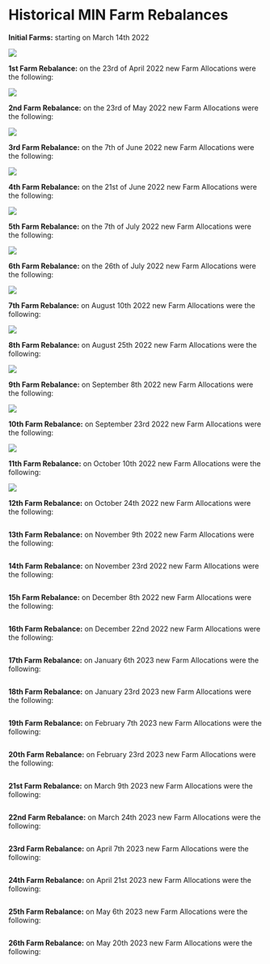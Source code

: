 # Historical MIN Farm Rebalances

**Initial Farms:** starting on March 14th 2022

![](<../../../.gitbook/assets/image (6) (1).png>)

**1st Farm Rebalance:** on the 23rd of April 2022 new Farm Allocations were the following:

![](<../../../.gitbook/assets/image (5).png>)

**2nd Farm Rebalance:** on the 23rd of May 2022 new Farm Allocations were the following:

&#x20;![](<../../../.gitbook/assets/image (8) (1).png>)

**3rd Farm Rebalance:** on the 7th of June 2022 new Farm Allocations were the following:

![](<../../../.gitbook/assets/image (3) (1).png>)

**4th Farm Rebalance:** on the 21st of June 2022 new Farm Allocations were the following:

![](<../../../.gitbook/assets/image (3) (1) (1).png>)

**5th Farm Rebalance:** on the 7th of July 2022 new Farm Allocations were the following:

![](<../../../.gitbook/assets/image (2).png>)

**6th Farm Rebalance:** on the 26th of July 2022 new Farm Allocations were the following:

![](<../../../.gitbook/assets/image (1) (1) (3).png>)

**7th Farm Rebalance:** on August 10th 2022 new Farm Allocations were the following:

![](<../../../.gitbook/assets/image (4).png>)

**8th Farm Rebalance:** on August 25th 2022 new Farm Allocations were the following:

![](<../../../.gitbook/assets/image (1) (1).png>)

**9th Farm Rebalance:** on September 8th 2022 new Farm Allocations were the following:

![](<../../../.gitbook/assets/image (8).png>)

**10th Farm Rebalance:** on September 23rd 2022 new Farm Allocations were the following:

![](<../../../.gitbook/assets/image (1).png>)

**11th Farm Rebalance:** on October 10th 2022 new Farm Allocations were the following:

![](<../../../.gitbook/assets/image (3).png>)

**12th Farm Rebalance:** on October 24th 2022 new Farm Allocations were the following:

<figure><img src="../../../.gitbook/assets/farm 1.jpg" alt=""><figcaption></figcaption></figure>

**13th Farm Rebalance:** on November 9th 2022 new Farm Allocations were the following:

<figure><img src="../../../.gitbook/assets/farm rebalance 13th.jpg" alt=""><figcaption></figcaption></figure>

**14th Farm Rebalance:** on November 23rd 2022 new Farm Allocations were the following:

<figure><img src="../../../.gitbook/assets/FiLhvKdXgAg_nVd.jfif" alt=""><figcaption></figcaption></figure>

**15h Farm Rebalance:** on December 8th 2022 new Farm Allocations were the following:

<figure><img src="../../../.gitbook/assets/FjYnekHWIAcbJYi.jfif" alt=""><figcaption></figcaption></figure>

**16th Farm Rebalance:** on December 22nd 2022 new Farm Allocations were the following:

<figure><img src="../../../.gitbook/assets/FkhLnAYXoAIFOWF.jfif" alt=""><figcaption></figcaption></figure>

**17th Farm Rebalance:** on January 6th 2023 new Farm Allocations were the following:

<figure><img src="../../../.gitbook/assets/FlxXlFmXgAEWyyU.jfif" alt=""><figcaption></figcaption></figure>

**18th Farm Rebalance:** on January 23rd 2023 new Farm Allocations were the following:

<figure><img src="../../../.gitbook/assets/FnJKWr8WQAEfyIm.jfif" alt=""><figcaption></figcaption></figure>

**19th Farm Rebalance:** on February 7th 2023 new Farm Allocations were the following:

<figure><img src="../../../.gitbook/assets/February 1.jpg" alt=""><figcaption></figcaption></figure>

**20th Farm Rebalance:** on February 23rd 2023 new Farm Allocations were the following:

<figure><img src="../../../.gitbook/assets/February 2.jpg" alt=""><figcaption></figcaption></figure>

**21st Farm Rebalance:** on March 9th 2023 new Farm Allocations were the following:

<figure><img src="../../../.gitbook/assets/March 1.jpg" alt=""><figcaption></figcaption></figure>

**22nd Farm Rebalance:** on March 24th 2023 new Farm Allocations were the following:

<figure><img src="../../../.gitbook/assets/March 2.jpg" alt=""><figcaption></figcaption></figure>

**23rd Farm Rebalance:** on April 7th 2023 new Farm Allocations were the following:

<figure><img src="../../../.gitbook/assets/April 1.jpg" alt=""><figcaption></figcaption></figure>

**24th Farm Rebalance:** on April 21st 2023 new Farm Allocations were the following:

<figure><img src="../../../.gitbook/assets/April 2.jpg" alt=""><figcaption></figcaption></figure>

**25th Farm Rebalance:** on May 6th 2023 new Farm Allocations were the following:

<figure><img src="../../../.gitbook/assets/May 6th.jpg" alt=""><figcaption></figcaption></figure>

**26th Farm Rebalance:** on May 20th 2023 new Farm Allocations were the following:

<figure><img src="../../../.gitbook/assets/May 20th.jpg" alt=""><figcaption></figcaption></figure>
